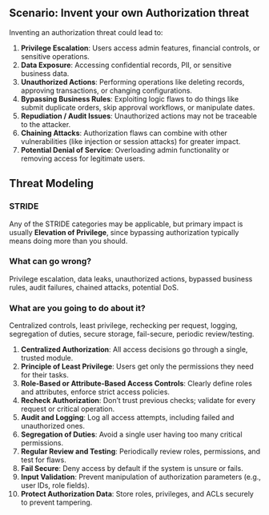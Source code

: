 ## Scenario: Invent your own Authorization threat

Inventing an authorization threat could lead to:

1. **Privilege Escalation**: Users access admin features, financial controls, or sensitive operations.
2. **Data Exposure**: Accessing confidential records, PII, or sensitive business data.
3. **Unauthorized Actions**: Performing operations like deleting records, approving transactions, or changing configurations.
4. **Bypassing Business Rules**: Exploiting logic flaws to do things like submit duplicate orders, skip approval workflows, or manipulate dates.
5. **Repudiation / Audit Issues**: Unauthorized actions may not be traceable to the attacker.
6. **Chaining Attacks**: Authorization flaws can combine with other vulnerabilities (like injection or session attacks) for greater impact.
7. **Potential Denial of Service**: Overloading admin functionality or removing access for legitimate users.

## Threat Modeling

### STRIDE

Any of the STRIDE categories may be applicable, but primary impact is usually **Elevation of Privilege**, since bypassing authorization typically means doing more than you should.

### What can go wrong?

Privilege escalation, data leaks, unauthorized actions, bypassed business rules, audit failures, chained attacks, potential DoS.

### What are you going to do about it?

Centralized controls, least privilege, rechecking per request, logging, segregation of duties, secure storage, fail-secure, periodic review/testing.

1. **Centralized Authorization**: All access decisions go through a single, trusted module.
2. **Principle of Least Privilege**: Users get only the permissions they need for their tasks.
3. **Role-Based or Attribute-Based Access Controls**: Clearly define roles and attributes, enforce strict access policies.
4. **Recheck Authorization**: Don’t trust previous checks; validate for every request or critical operation.
5. **Audit and Logging**: Log all access attempts, including failed and unauthorized ones.
6. **Segregation of Duties**: Avoid a single user having too many critical permissions.
7. **Regular Review and Testing**: Periodically review roles, permissions, and test for flaws.
8. **Fail Secure**: Deny access by default if the system is unsure or fails.
9. **Input Validation**: Prevent manipulation of authorization parameters (e.g., user IDs, role fields).
10. **Protect Authorization Data**: Store roles, privileges, and ACLs securely to prevent tampering.